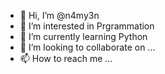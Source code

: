 - 👋 Hi, I’m @n4my3n
- 👀 I’m interested in Prgrammation
- 🌱 I’m currently learning Python
- 💞️ I’m looking to collaborate on ...
- 📫 How to reach me ...

<!---
n4my3n/n4my3n is a ✨ special ✨ repository because its `README.md` (this file) appears on your GitHub profile.
You can click the Preview link to take a look at your changes.
--->
